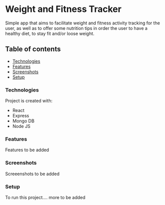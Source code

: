 # Weight and Fitness Tracker

Simple app that aims to facilitate weight and fitness activity tracking for the user, as well as to offer some nutrition tips in order the user to have a healthy diet, to stay fit and/or loose weight.

## Table of contents

- [Technologies](#technologies)
- [Features](#features)
- [Screenshots](#screenshots)
- [Setup](#setup)

### Technologies

Project is created with:

- React
- Express
- Mongo DB
- Node JS

### Features

Features to be added

### Screenshots

Screeenshots to be added

### Setup

To run this project.... more to be added
